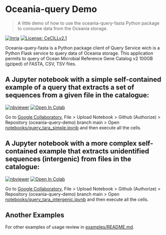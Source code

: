# Oceania-query Demo

> A little demo of how to use the oceania-query-fasta Python package to consume data from the Oceania storage.

[![Inria](https://img.shields.io/badge/Made%20in-Inria-%23e63312)](http://inria.cl)
[![License: CeCILLv2.1](https://img.shields.io/badge/license-CeCILL--v2.1-orange)](https://cecill.info/licences.en.html)

Oceania-query-fasta is a Python package client of Query Service wich is a Python Flask service to query data of Oceania storage. This application permits to query of Ocean Microbial Reference Gene Catalog v2 100GB (gziped) of FASTA, CSV, TSV files.

## A Jupyter notebook with a simple self-contained example of a query that extracts a set of sequences from a given file in the catalogue:

[![nbviewer](https://img.shields.io/badge/view%20in-nbviewer-orange.svg)](https://nbviewer.jupyter.org/github/Inria-Chile/oceania-query-demo/blob/master/notebooks/query_tara_simple.ipynb)
[![Open In Colab](https://colab.research.google.com/assets/colab-badge.svg)](https://colab.research.google.com/github/Inria-Chile/oceania-query-demo/blob/main/notebooks/query_tara_simple.ipynb)

Go to [Google Collaboratory](https://colab.research.google.com), File > Upload Notebook > Github (Authorize) > Repository (oceania-query-demo) branch main > Open [notebooks/query_tara_simple.ipynb](https://github.com/Inria-Chile/oceania-query-demo/blob/main/notebooks/query_tara_simple.ipynb) and then execute all the cells.

## A Jupyter notebook with a more complex self-contained example that extracts unidentified sequences (intergenic) from files in the catalogue:

[![nbviewer](https://img.shields.io/badge/view%20in-nbviewer-orange.svg)](https://nbviewer.jupyter.org/github/Inria-Chile/oceania-query-demo/blob/main/notebooks/query_tara_intergenic.ipynb)
[![Open In Colab](https://colab.research.google.com/assets/colab-badge.svg)](https://colab.research.google.com/github/Inria-Chile/oceania-query-demo/blob/main/notebooks/query_tara_intergenic.ipynb)

Go to [Google Collaboratory](https://colab.research.google.com), File > Upload Notebook > Github (Authorize) > Repository (oceania-query-demo) branch main > Open [notebooks/query_tara_intergenic.ipynb](https://github.com/Inria-Chile/oceania-query-demo/blob/main/notebooks/query_tara_intergenic.ipynb) and then execute all the cells.

## Another Examples

For other examples of usage review in [examples/README.md](https://github.com/Inria-Chile/oceania-query-demo/blob/main/examples/README.md).
